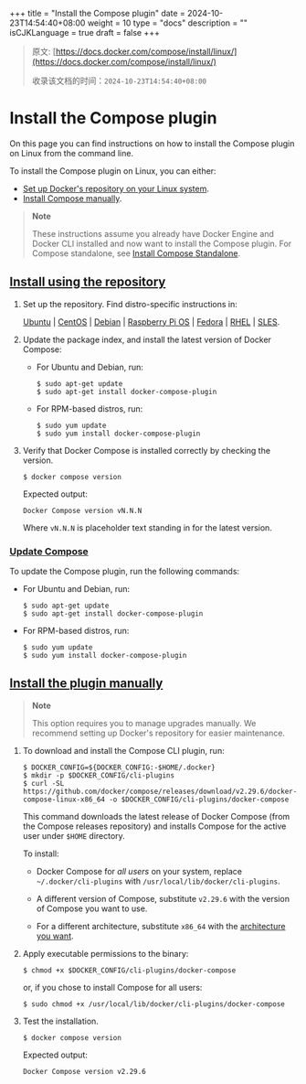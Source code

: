 +++
title = "Install the Compose plugin"
date = 2024-10-23T14:54:40+08:00
weight = 10
type = "docs"
description = ""
isCJKLanguage = true
draft = false
+++

> 原文: [https://docs.docker.com/compose/install/linux/](https://docs.docker.com/compose/install/linux/)
>
> 收录该文档的时间：`2024-10-23T14:54:40+08:00`

# Install the Compose plugin

On this page you can find instructions on how to install the Compose plugin on Linux from the command line.

To install the Compose plugin on Linux, you can either:

- [Set up Docker's repository on your Linux system](https://docs.docker.com/compose/install/linux/#install-using-the-repository).
- [Install Compose manually](https://docs.docker.com/compose/install/linux/#install-the-plugin-manually).

> **Note**
>
> 
>
> These instructions assume you already have Docker Engine and Docker CLI installed and now want to install the Compose plugin.
> For Compose standalone, see [Install Compose Standalone](https://docs.docker.com/compose/install/standalone/).

## [Install using the repository](https://docs.docker.com/compose/install/linux/#install-using-the-repository)

1. Set up the repository. Find distro-specific instructions in:

   [Ubuntu](https://docs.docker.com/engine/install/ubuntu/#install-using-the-repository) | [CentOS](https://docs.docker.com/engine/install/centos/#set-up-the-repository) | [Debian](https://docs.docker.com/engine/install/debian/#install-using-the-repository) | [Raspberry Pi OS](https://docs.docker.com/engine/install/raspberry-pi-os/#install-using-the-repository) | [Fedora](https://docs.docker.com/engine/install/fedora/#set-up-the-repository) | [RHEL](https://docs.docker.com/engine/install/rhel/#set-up-the-repository) | [SLES](https://docs.docker.com/engine/install/sles/#set-up-the-repository).

2. Update the package index, and install the latest version of Docker Compose:

   - For Ubuntu and Debian, run:

     

     ```console
     $ sudo apt-get update
     $ sudo apt-get install docker-compose-plugin
     ```

   - For RPM-based distros, run:

     

     ```console
     $ sudo yum update
     $ sudo yum install docker-compose-plugin
     ```

3. Verify that Docker Compose is installed correctly by checking the version.

   

   ```console
   $ docker compose version
   ```

   Expected output:

   

   ```text
   Docker Compose version vN.N.N
   ```

   Where `vN.N.N` is placeholder text standing in for the latest version.

### [Update Compose](https://docs.docker.com/compose/install/linux/#update-compose)

To update the Compose plugin, run the following commands:

- For Ubuntu and Debian, run:

  

  ```console
  $ sudo apt-get update
  $ sudo apt-get install docker-compose-plugin
  ```

- For RPM-based distros, run:

  

  ```console
  $ sudo yum update
  $ sudo yum install docker-compose-plugin
  ```

## [Install the plugin manually](https://docs.docker.com/compose/install/linux/#install-the-plugin-manually)

> **Note**
>
> 
>
> This option requires you to manage upgrades manually. We recommend setting up Docker's repository for easier maintenance.

1. To download and install the Compose CLI plugin, run:

   

   ```console
   $ DOCKER_CONFIG=${DOCKER_CONFIG:-$HOME/.docker}
   $ mkdir -p $DOCKER_CONFIG/cli-plugins
   $ curl -SL https://github.com/docker/compose/releases/download/v2.29.6/docker-compose-linux-x86_64 -o $DOCKER_CONFIG/cli-plugins/docker-compose
   ```

   This command downloads the latest release of Docker Compose (from the Compose releases repository) and installs Compose for the active user under `$HOME` directory.

   To install:

   - Docker Compose for *all users* on your system, replace `~/.docker/cli-plugins` with `/usr/local/lib/docker/cli-plugins`.
   - A different version of Compose, substitute `v2.29.6` with the version of Compose you want to use.

   - For a different architecture, substitute `x86_64` with the [architecture you want](https://github.com/docker/compose/releases).

2. Apply executable permissions to the binary:

   

   ```console
   $ chmod +x $DOCKER_CONFIG/cli-plugins/docker-compose
   ```

   or, if you chose to install Compose for all users:

   

   ```console
   $ sudo chmod +x /usr/local/lib/docker/cli-plugins/docker-compose
   ```

3. Test the installation.

   

   ```console
   $ docker compose version
   ```

   Expected output:

   

   ```text
   Docker Compose version v2.29.6
   ```
